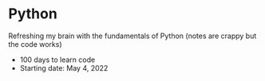 # Python
Refreshing my brain with the fundamentals of Python
(notes are crappy but the code works)
- 100 days to learn code
- Starting date: May 4, 2022 
